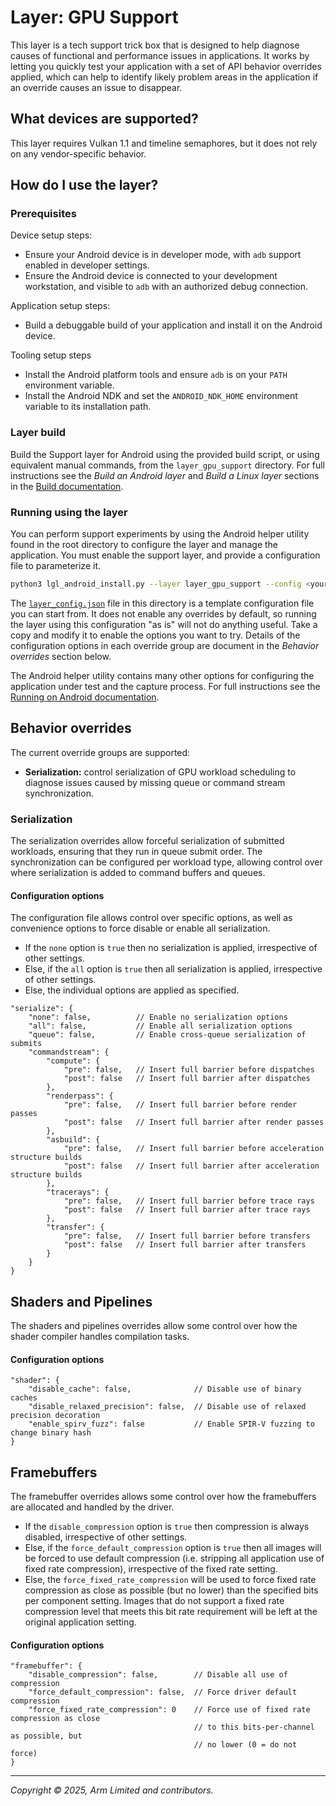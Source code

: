 # Layer: GPU Support

This layer is a tech support trick box that is designed to help diagnose causes
of functional and performance issues in applications. It works by letting you
quickly test your application with a set of API behavior overrides applied,
which can help to identify likely problem areas in the application if an
override causes an issue to disappear.

## What devices are supported?

This layer requires Vulkan 1.1 and timeline semaphores, but it does not rely on
any vendor-specific behavior.

## How do I use the layer?

### Prerequisites

Device setup steps:

* Ensure your Android device is in developer mode, with `adb` support enabled
  in developer settings.
* Ensure the Android device is connected to your development workstation, and
  visible to `adb` with an authorized debug connection.

Application setup steps:

* Build a debuggable build of your application and install it on the Android
  device.

Tooling setup steps

* Install the Android platform tools and ensure `adb` is on your `PATH`
  environment variable.
* Install the Android NDK and set the `ANDROID_NDK_HOME` environment variable
  to its installation path.

### Layer build

Build the Support layer for Android using the provided build script, or using
equivalent manual commands, from the `layer_gpu_support` directory. For full
instructions see the _Build an Android layer_ and _Build a Linux layer_
sections in the [Build documentation](../docs/building.md).

### Running using the layer

You can perform support experiments by using the Android helper utility found
in the root directory to configure the layer and manage the application. You
must enable the support layer, and provide a configuration file to parameterize
it.

```sh
python3 lgl_android_install.py --layer layer_gpu_support --config <your.json>
```

The [`layer_config.json`](layer_config.json) file in this directory is a
template configuration file you can start from. It does not enable any
overrides by default, so running the layer using this configuration "as is"
will not do anything useful. Take a copy and modify it to enable the options
you want to try. Details of the configuration options in each override group
are document in the _Behavior overrides_ section below.

The Android helper utility contains many other options for configuring the
application under test and the capture process. For full instructions see the
[Running on Android documentation](../docs/running_android.md).

## Behavior overrides

The current override groups are supported:

* **Serialization:** control serialization of GPU workload scheduling to
  diagnose issues caused by missing queue or command stream synchronization.

### Serialization

The serialization overrides allow forceful serialization of submitted
workloads, ensuring that they run in queue submit order. The synchronization
can be configured per workload type, allowing control over where serialization
is added to command buffers and queues.

#### Configuration options

The configuration file allows control over specific options, as well as
convenience options to force disable or enable all serialization.

* If the `none` option is `true` then no serialization is applied, irrespective
  of other settings.
* Else, if the `all` option is `true` then all serialization is applied,
  irrespective of other settings.
* Else, the individual options are applied as specified.

```jsonc
"serialize": {
    "none": false,          // Enable no serialization options
    "all": false,           // Enable all serialization options
    "queue": false,         // Enable cross-queue serialization of submits
    "commandstream": {
        "compute": {
            "pre": false,   // Insert full barrier before dispatches
            "post": false   // Insert full barrier after dispatches
        },
        "renderpass": {
            "pre": false,   // Insert full barrier before render passes
            "post": false   // Insert full barrier after render passes
        },
        "asbuild": {
            "pre": false,   // Insert full barrier before acceleration structure builds
            "post": false   // Insert full barrier after acceleration structure builds
        },
        "tracerays": {
            "pre": false,   // Insert full barrier before trace rays
            "post": false   // Insert full barrier after trace rays
        },
        "transfer": {
            "pre": false,   // Insert full barrier before transfers
            "post": false   // Insert full barrier after transfers
        }
    }
}
```

## Shaders and Pipelines

The shaders and pipelines overrides allow some control over how the shader
compiler handles compilation tasks.

#### Configuration options

```jsonc
"shader": {
    "disable_cache": false,              // Disable use of binary caches
    "disable_relaxed_precision": false,  // Disable use of relaxed precision decoration
    "enable_spirv_fuzz": false           // Enable SPIR-V fuzzing to change binary hash
}
```

## Framebuffers

The framebuffer overrides allows some control over how the framebuffers are
allocated and handled by the driver.

* If the `disable_compression` option is `true` then compression is always
  disabled, irrespective of other settings.
* Else, if the `force_default_compression` option is `true` then all images
  will be forced to use default compression (i.e. stripping all application use
  of fixed rate compression), irrespective of the fixed rate setting.
* Else, the `force_fixed_rate_compression` will be used to force fixed rate
  compression as close as possible (but no lower) than the specified bits
  per component setting. Images that do not support a fixed rate compression
  level that meets this bit rate requirement will be left at the original
  application setting.

#### Configuration options

```jsonc
"framebuffer": {
    "disable_compression": false,        // Disable all use of compression
    "force_default_compression": false,  // Force driver default compression
    "force_fixed_rate_compression": 0    // Force use of fixed rate compression as close
                                         // to this bits-per-channel as possible, but
                                         // no lower (0 = do not force)
}
```

- - -

_Copyright © 2025, Arm Limited and contributors._
